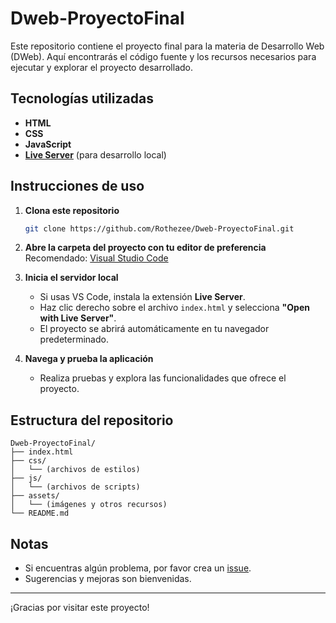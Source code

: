 # Dweb-ProyectoFinal

Este repositorio contiene el proyecto final para la materia de Desarrollo Web (DWeb). Aquí encontrarás el código fuente y los recursos necesarios para ejecutar y explorar el proyecto desarrollado.

## Tecnologías utilizadas

- **HTML**
- **CSS**
- **JavaScript**
- **[Live Server](https://marketplace.visualstudio.com/items?itemName=ritwickdey.LiveServer)** (para desarrollo local)

## Instrucciones de uso

1. **Clona este repositorio**
   ```bash
   git clone https://github.com/Rothezee/Dweb-ProyectoFinal.git
   ```

2. **Abre la carpeta del proyecto con tu editor de preferencia**  
   Recomendado: [Visual Studio Code](https://code.visualstudio.com/)

3. **Inicia el servidor local**
   - Si usas VS Code, instala la extensión **Live Server**.
   - Haz clic derecho sobre el archivo `index.html` y selecciona **"Open with Live Server"**.
   - El proyecto se abrirá automáticamente en tu navegador predeterminado.

4. **Navega y prueba la aplicación**
   - Realiza pruebas y explora las funcionalidades que ofrece el proyecto.

## Estructura del repositorio

```
Dweb-ProyectoFinal/
├── index.html
├── css/
│   └── (archivos de estilos)
├── js/
│   └── (archivos de scripts)
├── assets/
│   └── (imágenes y otros recursos)
└── README.md
```

## Notas

- Si encuentras algún problema, por favor crea un [issue](https://github.com/Rothezee/Dweb-ProyectoFinal/issues).
- Sugerencias y mejoras son bienvenidas.

---

¡Gracias por visitar este proyecto!
